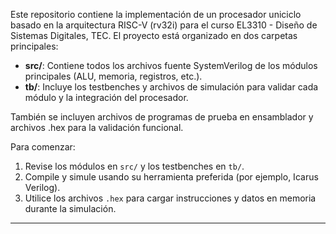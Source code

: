 Este repositorio contiene la implementación de un procesador uniciclo basado en la arquitectura RISC-V (rv32i) para el curso EL3310 - Diseño de Sistemas Digitales, TEC. El proyecto está organizado en dos carpetas principales:

- **src/**: Contiene todos los archivos fuente SystemVerilog de los módulos principales (ALU, memoria, registros, etc.).
- **tb/**: Incluye los testbenches y archivos de simulación para validar cada módulo y la integración del procesador.

También se incluyen archivos de programas de prueba en ensamblador y archivos .hex para la validación funcional.

Para comenzar:
1. Revise los módulos en `src/` y los testbenches en `tb/`.
2. Compile y simule usando su herramienta preferida (por ejemplo, Icarus Verilog).
3. Utilice los archivos `.hex` para cargar instrucciones y datos en memoria durante la simulación.

---




